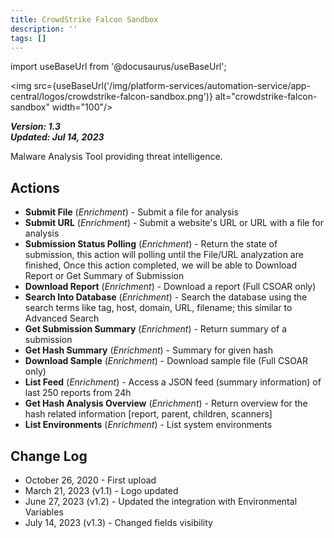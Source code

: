 ```yaml
---
title: CrowdStrike Falcon Sandbox
description: ''
tags: []
---
```

import useBaseUrl from '@docusaurus/useBaseUrl';

<img src={useBaseUrl('/img/platform-services/automation-service/app-central/logos/crowdstrike-falcon-sandbox.png')} alt="crowdstrike-falcon-sandbox" width="100"/>

***Version: 1.3  
Updated: Jul 14, 2023***

Malware Analysis Tool providing threat intelligence.

## Actions

* **Submit File** (*Enrichment*) - Submit a file for analysis
* **Submit URL** (*Enrichment*) - Submit a website's URL or URL with a file for analysis
* **Submission Status Polling** (*Enrichment*) - Return the state of submission, this action will polling until the File/URL analyzation are finished, Once this action completed, we will be able to Download Report or Get Summary of Submission
* **Download Report** (*Enrichment*) - Download a report (Full CSOAR only)
* **Search Into Database** (*Enrichment*) - Search the database using the search terms like tag, host, domain, URL, filename; this similar to Advanced Search
* **Get Submission Summary** (*Enrichment*) - Return summary of a submission
* **Get Hash Summary** (*Enrichment*) - Summary for given hash
* **Download Sample** (*Enrichment*) - Download sample file (Full CSOAR only)
* **List Feed** (*Enrichment*) - Access a JSON feed (summary information) of last 250 reports from 24h
* **Get Hash Analysis Overview** (*Enrichment*) - Return overview for the hash  related information [report, parent, children, scanners]
* **List Environments** (*Enrichment*) - List system environments

## Change Log

* October 26, 2020 - First upload
* March 21, 2023 (v1.1) - Logo updated
* June 27, 2023 (v1.2) - Updated the integration with Environmental Variables
* July 14, 2023 (v1.3) - Changed fields visibility
